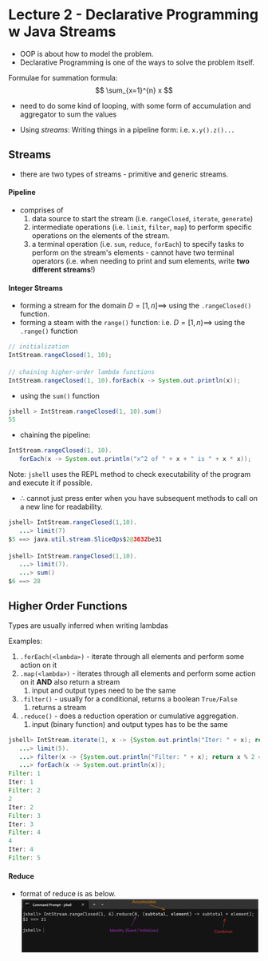 # Lecture 2 - Declarative Programming w Java Streams
- OOP is about how to model the problem.
- Declarative Programming is one of the ways to solve the problem itself.

Formulae for summation formula:
$$
    \sum_{x=1}^{n} x
$$
- need to do some kind of looping, with some form of accumulation and aggregator to sum the values

- Using *streams*: Writing things in a pipeline form: i.e. `x.y().z()...`


## Streams
- there are two types of streams - primitive and generic streams.
#### Pipeline
- comprises of
	1. data source to start the stream (i.e. `rangeClosed`, `iterate`, `generate`)
	2. intermediate operations (i.e. `limit`, `filter`, `map`) to perform specific operations on the elements of the stream.
	3. a terminal operation (i.e. `sum`, `reduce`, `forEach`) to specify tasks to perform on the stream's elements
      - cannot have two terminal operators (i.e. when needing to print and sum elements, write **two different streams**!)

#### Integer Streams
- forming a stream for the domain $D = [1, n] \implies$ using the `.rangeClosed()` function.
- forming a steam with the `range()` function: i.e. $D = [1, n) \implies$ using the `.range()` function 

```java
// initialization
IntStream.rangeClosed(1, 10);

// chaining higher-order lambda functions
IntStream.rangeClosed(1, 10).forEach(x -> System.out.println(x));
```
	
- using the `sum()` function
```java
jshell > IntStream.rangeClosed(1, 10).sum()
55
```

- chaining the pipeline:
```java
IntStream.rangeClosed(1, 10).
   forEach(x -> System.out.println("x^2 of " + x + " is " + x * x));
```

Note: `jshell` uses the REPL method to check executability of the program and execute it if possible.
- $\therefore$ cannot just press enter when you have subsequent methods to call on a new line for readability.

```java
jshell> IntStream.rangeClosed(1,10).
   ...> limit(7)
$5 ==> java.util.stream.SliceOps$2@3632be31

jshell> IntStream.rangeClosed(1,10).
   ...> limit(7).
   ...> sum()
$6 ==> 28
```

## Higher Order Functions
Types are usually inferred when writing lambdas

Examples:
1. `.forEach(<lambda>)` - iterate through all elements and perform some action on it
2. `.map(<lambda>)` - iterates through all elements and perform some action on it **AND** also return a stream
	1. input and output types need to be the same
3. `.filter()` - usually for a conditional, returns a boolean `True/False`
	1. returns a stream
4. `.reduce()` - does a reduction operation or cumulative aggregation.
	1. input (binary function) and output types has to be the same


```java
jshell> IntStream.iterate(1, x -> {System.out.println("Iter: " + x); return x + 1;}).
   ...> limit(5).
   ...> filter(x -> {System.out.println("Filter: " + x); return x % 2 == 0;}).
   ...> forEach(x -> System.out.println(x));
Filter: 1
Iter: 1
Filter: 2
2
Iter: 2
Filter: 3
Iter: 3
Filter: 4
4
Iter: 4
Filter: 5
```

#### Reduce
- format of reduce is as below.
![streams-reduce-format](../assets/streams-reduce-format.png)